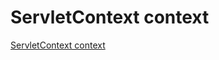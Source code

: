 # ServletContext context
[ServletContext context](https://aiwithcloud.com/2022/09/15/servletcontext_context/)